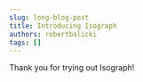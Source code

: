 ```yaml
---
slug: long-blog-post
title: Introducing Isograph
authors: robertbalicki
tags: []
---
```


Thank you for trying out Isograph!

